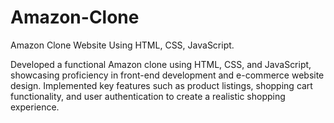 # Amazon-Clone
Amazon Clone Website Using HTML, CSS, JavaScript.

Developed a functional Amazon clone using HTML, CSS, and JavaScript, showcasing proficiency in front-end development and e-commerce website design. Implemented key features such as product listings, shopping cart functionality, and user authentication to create a realistic shopping experience.
